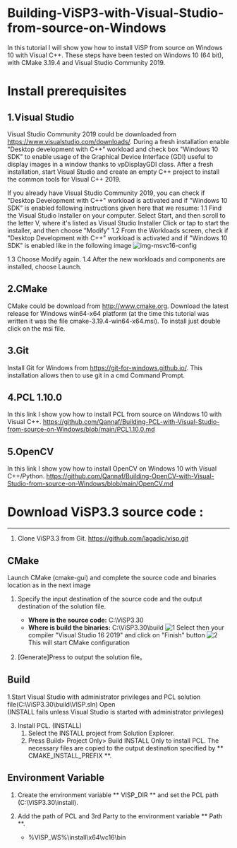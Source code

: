 # Building-ViSP3-with-Visual-Studio-from-source-on-Windows
In this tutorial I will show yow how to install ViSP from source on Windows 10 with Visual C++. These steps have been tested on Windows 10 (64 bit), with CMake 3.19.4 and Visual Studio Community 2019.

# Install prerequisites
1.Visual Studio
-------------
Visual Studio Community 2019 could be downloaded from https://www.visualstudio.com/downloads/. During a fresh installation enable "Desktop development with C++" workload and check box "Windows 10 SDK" to enable usage of the Graphical Device Interface (GDI) useful to display images in a window thanks to vpDisplayGDI class. After a fresh installation, start Visual Studio and create an empty C++ project to install the common tools for Visual C++ 2019.

If you already have Visual Studio Community 2019, you can check if "Desktop Development with C++" workload is activated and if "Windows 10 SDK" is enabled following instructions given here that we resume:
1.1 Find the Visual Studio Installer on your computer. Select Start, and then scroll to the letter V, where it's listed as Visual Studio Installer
Click or tap to start the installer, and then choose "Modify"
1.2 From the Workloads screen, check if "Desktop Development with C++" workload is activated and if "Windows 10 SDK" is enabled like in the following image
![img-msvc16-config](https://user-images.githubusercontent.com/48203467/109415963-e3a4b680-79bb-11eb-9a2d-28a026cb3955.png)

1.3 Choose Modify again.
1.4 After the new workloads and components are installed, choose Launch.

2.CMake
------
CMake could be download from http://www.cmake.org. Download the latest release for Windows win64-x64 platform (at the time this tutorial was written it was the file cmake-3.19.4-win64-x64.msi). To install just double click on the msi file.

3.Git
------
Install Git for Windows from https://git-for-windows.github.io/. This installation allows then to use git in a cmd Command Prompt.

4.PCL 1.10.0
------------
In this link I show yow how to install PCL from source on Windows 10 with Visual C++.
https://github.com/Qannaf/Building-PCL-with-Visual-Studio-from-source-on-Windows/blob/main/PCL1.10.0.md

5.OpenCV
--------
In this link I show yow how to install OpenCV on Windows 10 with Visual C++/Python.
https://github.com/Qannaf/Building-OpenCV-with-Visual-Studio-from-source-on-Windows/blob/main/OpenCV.md

# Download ViSP3.3 source code : 
--------
1. Clone ViSP3.3 from Git.
https://github.com/lagadic/visp.git


CMake  
-----
Launch CMake (cmake-gui) and complete the source code and binaries location as in the next image 
1. Specify the input destination of the source code and the output destination of the solution file. 
    * **Where is the source code:**         C:\ViSP3.30  
    * **Where is build the binaries:**      C:\ViSP3.30\build
![1](https://user-images.githubusercontent.com/48203467/109418576-6d0eb580-79c9-11eb-98b5-d06670faddad.png)
Select then your compiler "Visual Studio 16 2019" and click on "Finish" button
![2](https://user-images.githubusercontent.com/48203467/109418590-80218580-79c9-11eb-926c-c0e8af915190.png)
This will start CMake configuration


5. [Generate]Press to output the solution file。  

Build  
-----
1.Start Visual Studio with administrator privileges and PCL solution file(C:\ViSP3.30\build\VISP.sln) Open   
   (INSTALL fails unless Visual Studio is started with administrator privileges)  
   
3. Install PCL. (INSTALL)
     1. Select the INSTALL project from Solution Explorer.
     2. Press Build> Project Only> Build INSTALL Only to install PCL.
        The necessary files are copied to the output destination specified by ** CMAKE_INSTALL_PREFIX **. 


Environment Variable  
--------------------
1. Create the environment variable ** VISP_DIR ** and set the PCL path (C:\ViSP3.30\install).

2. Add the path of PCL and 3rd Party to the environment variable ** Path **.  
    * %VISP_WS%\install\x64\vc16\bin 
   






